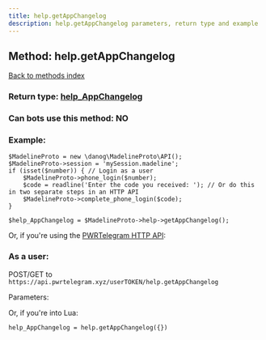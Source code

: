 ```yaml
---
title: help.getAppChangelog
description: help.getAppChangelog parameters, return type and example
---
```

## Method: help.getAppChangelog  
[Back to methods index](index.md)




### Return type: [help\_AppChangelog](../types/help_AppChangelog.md)

### Can bots use this method: **NO**


### Example:


```
$MadelineProto = new \danog\MadelineProto\API();
$MadelineProto->session = 'mySession.madeline';
if (isset($number)) { // Login as a user
    $MadelineProto->phone_login($number);
    $code = readline('Enter the code you received: '); // Or do this in two separate steps in an HTTP API
    $MadelineProto->complete_phone_login($code);
}

$help_AppChangelog = $MadelineProto->help->getAppChangelog();
```

Or, if you're using the [PWRTelegram HTTP API](https://pwrtelegram.xyz):



### As a user:

POST/GET to `https://api.pwrtelegram.xyz/userTOKEN/help.getAppChangelog`

Parameters:




Or, if you're into Lua:

```
help_AppChangelog = help.getAppChangelog({})
```

